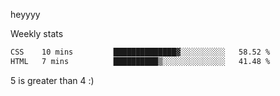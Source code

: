 heyyyy

Weekly stats
<!--START_SECTION:waka-->

```txt
CSS    10 mins         ██████████████▓░░░░░░░░░░   58.52 %
HTML   7 mins          ██████████▒░░░░░░░░░░░░░░   41.48 %
```

<!--END_SECTION:waka-->
5 is greater than 4 :)
